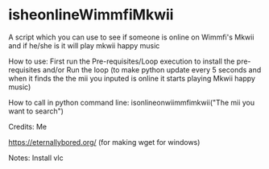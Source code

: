 # isheonlineWimmfiMkwii
A script which you can use to see if someone is online on Wimmfi's Mkwii and if he/she is it will play mkwii happy music 

How to use:
First run the Pre-requisites/Loop execution to install the pre-requisites and/or Run the loop (to make python update every 5 seconds and when it finds the the mii you inputed is online it starts playing Mkwii happy music)

How to call in python command line:
isonlineonwiimmfimkwii("The mii you want to search")

Credits:
Me

https://eternallybored.org/ (for making wget for windows)

Notes:
Install vlc
